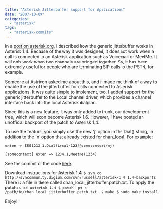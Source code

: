 ```yaml
---
title: "Asterisk Jitterbuffer support for Applications"
date: "2007-10-09"
categories: 
  - "asterisk"
tags: 
  - "asterisk-commits"
---
```


In a [post on asterisk.org](http://asterisk.org/node/48317), I described how the generic jitterbuffer works in Asterisk 1.4. Because of the way it was designed, it does not work when a call is connected to an Asterisk application such as Voicemail or MeetMe. It will only work when two channels are bridged together. So, it has been extremely useful for people who are terminating SIP calls to the PSTN, for example.

Someone at Astricon asked me about this, and it made me think of a way to enable the use of the jitterbuffer for calls connected to Asterisk applications. It was quite simple to implement, too. I added support for the generic jitterbuffer to the Local channel driver, which provides a channel interface back into the local Asterisk dialplan.

Since this is a new feature, it was only added to trunk, our development tree, which will soon become Asterisk 1.6. However, I have posted an unofficial backport of the patch to Asterisk 1.4.

To use the feature, you simply use the new 'j' option in the Dial() string, in addition to the 'n' option that already existed for chan\_local. For example:

`exten => 5551212,1,Dial(Local/1234@somecontext/nj)`

`[somecontext] exten => 1234,1,MeetMe(1234)`

See the commit of the code [here](http://lists.digium.com/pipermail/asterisk-commits/2007-October/016710.html).

Download instructions for Asterisk 1.4: `$ svn co http://svncommunity.digium.com/svn/russell/asterisk-1.4 1.4-backports` There is a file in there called chan\_local\_jitterbuffer.patch.txt. To apply the patch: `$ cd asterisk-1.4 $ patch -p0 < /path/to/chan_local_jitterbuffer.patch.txt. $ make $ sudo make install`

Enjoy!
